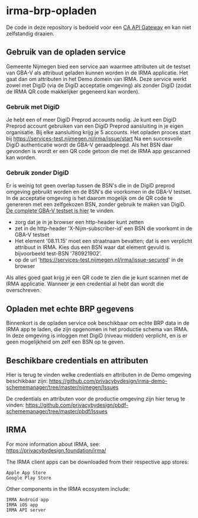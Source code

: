 # irma-brp-opladen
De code in deze repository is bedoeld voor een [CA API Gateway](https://www.ca.com/us/products/ca-api-gateway.html) en kan niet zelfstandig draaien.

## Gebruik van de opladen service
Gemeente Nijmegen bied een service aan waarmee attributen uit de testset van GBA-V als attribuut geladen kunnen worden in de IRMA applicatie.
Het gaat dan om attributen in het Demo domein van IRMA.
Deze service werkt zowel met DigiD (via de DigiD acceptatie omgeving) als zonder DigiD (zodat de IRMA QR code makkelijker gegeneerd kan worden).

### Gebruik met DigiD
Je hebt een of meer DigiD Preprod accounts nodig. Je kunt een DigiD Preprod account gebruiken van een DigiD Preprod aansluiting in je eigen organisatie. Bij elke aansluiting krijg je 5 accounts.
Het opladen proces start bij https://services-test.nijmegen.nl/irma/issue/start
Na een succesvolle DigiD authenticatie wordt de GBA-V geraadpleegd. Als het BSN daar gevonden is wordt er een QR code getoon die met de IRMA app gescanned kan worden.

### Gebruik zonder DigiD
Er is weinig tot geen overlap tussen de BSN's die in de DigiD preprod omgeving gebruikt worden en de BSN's die voorkomen in de GBA-V testset.
In de acceptatie omgeving is het daarom mogelijk om de QR code te genereren met een zelfgekozen BSN, zonder gebruik te maken van DigiD.
[De complete GBA-V testset is hier](https://www.rvig.nl/documenten/richtlijnen/2017/02/20/inhoud-testdatabase-proefomgeving-gba-v) te vinden.
- zorg dat je in je browser een http-header kunt zetten
- zet in de http-header 'X-Nijm-subscriber-id' een BSN die voorkomt in de GBA-V testset
- Het element '08.11.15' moet een straatnaam bevatten; dat is een verplicht attribuut in IRMA. Kies dus een BSN waar dat element gevuld is.
    bijvoorbeeld test-BSN '780921902'.
- op de url 'https://services-test.nijmegen.nl/irma/issue-secured' in de browser

Als alles goed gaat krijg je een QR code te zien die je kunt scannen met de IRMA applicatie.
Wanneer je een credential al hebt dan wordt die overschreven.


## Opladen met echte BRP gegevens
Binnenkort is de opladen service ook beschikbaar om echte BRP data in de IRMA app te laden, die zijn opgenomen in het productie schema van IRMA.
In deze omgeving is inloggen met DigiD (niveau midden) verplicht, en is er geen mogelijkheid om zelf een BSN op te geven.

## Beschikbare credentials en attributen
Hier is terug te vinden welke credentials en attributen in de Demo omgeving beschikbaar zijn: https://github.com/privacybydesign/irma-demo-schememanager/tree/master/nijmegen/Issues

De credentials en attributen voor de productie omgeving zijn hier terug te vinden:
https://github.com/privacybydesign/pbdf-schememanager/tree/master/pbdf/Issues

## IRMA
For more information about IRMA, see: https://privacybydesign.foundation/irma/

The IRMA client apps can be downloaded from their respective app stores:

    Apple App Store
    Google Play Store

Other components in the IRMA ecosystem include:

    IRMA Android app
    IRMA iOS app
    IRMA API server

